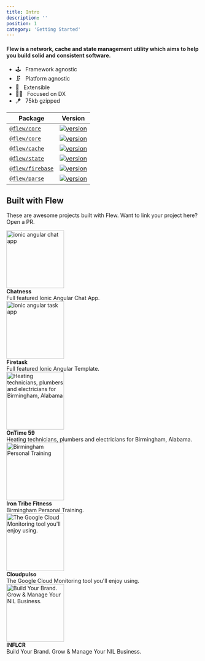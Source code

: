 ```yaml
---
title: Intro
description: ''
position: 1
category: 'Getting Started'
---
```


#### Flew is a network, cache and state management utility which aims to help you build solid and consistent software.

<div>

- 🕹️ &nbsp; Framework agnostic
- 🗜️ &nbsp; Platform agnostic
- 🧩 &nbsp; Extensible
- 👩‍💻 &nbsp; Focused on DX
- 🪁 &nbsp; 75kb gzipped

</div>

| Package                                                          | Version                                                                                                            |
| ---------------------------------------------------------------- | ------------------------------------------------------------------------------------------------------------------ |
| [`@flew/core`](https://www.npmjs.com/package/@flew/core)         | [![version](https://img.shields.io/npm/v/@flew/core/latest.svg)](https://www.npmjs.com/package/@flew/core)         |
| [`@flew/core`](https://www.npmjs.com/package/@flew/network)      | [![version](https://img.shields.io/npm/v/@flew/core/latest.svg)](https://www.npmjs.com/package/@flew/core)         |
| [`@flew/cache`](https://www.npmjs.com/package/@flew/cache)       | [![version](https://img.shields.io/npm/v/@flew/cache/latest.svg)](https://www.npmjs.com/package/@flew/cache)       |
| [`@flew/state`](https://www.npmjs.com/package/@flew/state)       | [![version](https://img.shields.io/npm/v/@flew/state/latest.svg)](https://www.npmjs.com/package/@flew/state)       |
| [`@flew/firebase`](https://www.npmjs.com/package/@flew/firebase) | [![version](https://img.shields.io/npm/v/@flew/firebase/latest.svg)](https://www.npmjs.com/package/@flew/firebase) |
| [`@flew/parse`](https://www.npmjs.com/package/@flew/parse)       | [![version](https://img.shields.io/npm/v/@flew/parse/latest.svg)](https://www.npmjs.com/package/@flew/parse)       |

## Built with Flew

These are awesome projects built with Flew. Want to link your project here? Open a PR.

<div class="built-with-flew flex flex-col space-y-1">
    <div class="flex items-center space-x-3">
        <a href="https://chatness.app" rel="noopener noreferrer" target="blank">
            <img src="images/built-with-flew/chatness.jpg" width="150" alt="ionic angular chat app">
        </a> 
        <div>
            <strong>Chatness</strong><br />Full featured Ionic Angular Chat App.
        </div>
    </div>
    <div class="flex items-center space-x-3">
        <a href="https://firetask.io" rel="noopener noreferrer" target="blank">
            <img src="images/built-with-flew/firetask.svg" width="150" alt="ionic angular task app">
        </a>
        <div>
            <strong>Firetask</strong><br />Full featured Ionic Angular Template.
        </div>
    </div>
    <div class="flex items-center space-x-3">
        <a href="https://ontime59.com" rel="noopener noreferrer" target="blank">
            <img src="images/built-with-flew/ontime.svg" width="150" alt="Heating technicians, plumbers and electricians for Birmingham, Alabama">
        </a>
        <div>
            <strong>OnTime 59</strong><br /> Heating technicians, plumbers and electricians for Birmingham, Alabama.
        </div>
    </div>
    <div class="flex items-center space-x-3">
        <a href="https://irontribefitness.com" rel="noopener noreferrer" target="blank">
            <img src="images/built-with-flew/irontribe.svg" width="150" alt="Birmingham Personal Training">
        </a>
        <div>   
            <strong>Iron Tribe Fitness</strong><br /> Birmingham Personal Training.
        </div>
    </div>
    <div class="flex items-center space-x-3">
        <a href="https://cloudpulso.com" rel="noopener noreferrer" target="blank">
            <img src="images/built-with-flew/cloudpulso.svg" width="150" alt="The Google Cloud Monitoring tool you'll enjoy using.">
        </a>
        <div>
            <strong>Cloudpulso</strong><br /> The Google Cloud Monitoring tool you'll enjoy using.
        </div>
    </div>
    <div class="flex items-center space-x-3">
        <a href="https://inflcr.com" rel="noopener noreferrer" target="blank">
            <img src="images/built-with-flew/inflcr.svg" width="150" alt="Build Your Brand. Grow & Manage Your NIL Business.">
        </a>
        <div>
            <strong>INFLCR</strong><br /> Build Your Brand. Grow & Manage Your NIL Business.
        </div>
    </div> 
</div>

<br />

<style>
.prose img {
    margin-top: 4px;
    margin-bottom: 4px;
}
.prose table {
    font-size: 16px;
}
.built-with-flew img {
    max-width: inherit;
}
</style>
